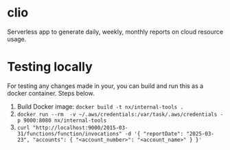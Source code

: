 # clio
Serverless app to generate daily, weekly, monthly reports on cloud resource usage.


# Testing locally

For testing any changes made in your, you can build and run this as a docker container. Steps below.

1. Build Docker image: `docker build -t nx/internal-tools .`
2. `docker run --rm  -v ~/.aws/credentials:/var/task/.aws/credentials -p 9000:8080 nx/internal-tools`
3. `curl "http://localhost:9000/2015-03-31/functions/function/invocations" -d '{ "reportDate": "2025-03-23", "accounts": { "<account_number>": "<account_name>" } }'`